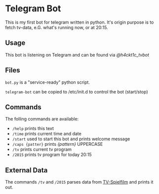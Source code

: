 # Telegram Bot

This is my first bot for telegram written in python. It's origin purpose is to fetch tv-data, e.G. what's running now, or at 20:15.

## Usage

This bot is listening on Telegram and can be found via *@h4ckt1c_tvbot*

## Files

`bot.py` is a "service-ready" python script.

`telegram-bot` can be copied to /etc/init.d to control the bot (start/stop)

## Commands

The folling commands are available:

* `/help` prints this text
* `/time` prints current time and date
* `/start` used to start this bot and prints welcome message
* `/caps {patter}` prints _{pattern}_ UPPERCASE
* `/tv` prints current tv program
* `/2015` prints tv program for today 20:15

## External Data

The commands `/tv` and `/2015` parses data from [TV-Spielfilm](http://www.tvspielfilm.de/tv-programm/rss/) and prints it out.
